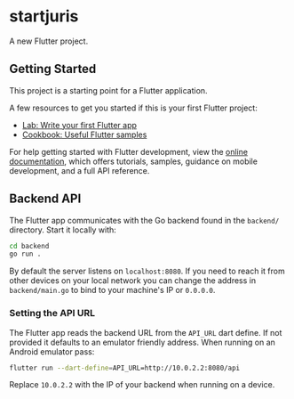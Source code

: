 # startjuris

A new Flutter project.

## Getting Started

This project is a starting point for a Flutter application.

A few resources to get you started if this is your first Flutter project:

- [Lab: Write your first Flutter app](https://docs.flutter.dev/get-started/codelab)
- [Cookbook: Useful Flutter samples](https://docs.flutter.dev/cookbook)

For help getting started with Flutter development, view the
[online documentation](https://docs.flutter.dev/), which offers tutorials,
samples, guidance on mobile development, and a full API reference.

## Backend API

The Flutter app communicates with the Go backend found in the `backend/` directory. Start it locally with:

```bash
cd backend
go run .
```

By default the server listens on `localhost:8080`.
If you need to reach it from other devices on your local network you can
change the address in `backend/main.go` to bind to your machine's IP or
`0.0.0.0`.

### Setting the API URL

The Flutter app reads the backend URL from the `API_URL` dart define. If not provided it defaults to an emulator friendly address. When running on an Android emulator pass:

```bash
flutter run --dart-define=API_URL=http://10.0.2.2:8080/api
```

Replace `10.0.2.2` with the IP of your backend when running on a device.

